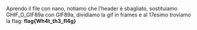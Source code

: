 Aprendo il file con nano, notiamo che l'header è sbagliato, sostituiamo GHIF_O_GIF89a con GIF89a, dividiamo la gif in frames e al 17esimo troviamo la flag:
**flag{Wh4t_th3_fl4g}**

